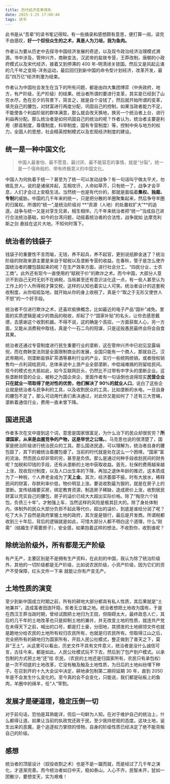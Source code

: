 ```yaml
---
title: 历代经济变革得失
date: 2025-1-25 17:00:46
tags: 读书
---
```


此书是从“吾辈”的读书笔记得知，有一些摘录和感想颇有意思，便打算一阅，读完不由感叹，**好一个奴役众生的之术，真是人为刀俎，我为鱼肉。**

作者认为要从历史中去探寻中国经济发展的奇迹，以及现今政治经济治理模式溯源。书中涉及，管仲兴齐，商鞅变法，汉武帝的盐铁专营，王莽改制，唐朝的小政府模式以及宋代经济，接着又到停滞的 400 年-明清闭关锁国。然后又是风起云涌的几千年之变局-洋务运动，最后回归到新中国的命令型计划经济，改革开发，最后“四万亿“经济刺激为结束。

作者认为中国社会发生在当下的所有问题，都是由四大集团博弈（中央政府，地方，有产阶级，无产阶级）的结果。统治者所谓的要进行变革，其实是已经到了山穷水尽，危在旦夕的背景下，简言之，就是自个没钱了，然后就开始所谓的变革，填充自己的腰包，对财富进行再度分配，巩固自己的控制，如果当政者能力不足，不能使各个利益阶层的群体满意，那么就会改天换地，换另一个统治者上台，进行利益再分配。那么统治者是如何巩固自己的统治的呢？作者认为，统治者主要是利用（郡县制度，尊儒制度，科举制度，国有专营制度）等，控制中央与地方的权力，全国人的思想，社会精英控制模式以及宏观经济制度的建设。

## 统一是一种中国文化

> 中国人最害怕、最不愿意、最讨厌、最不能容忍的事情，就是“分裂”。统一是一个宿命般的、带有终极意义的中国文化。

中国人为何执着于统一？甚至为了统一可以发动战争？有一句话叫宁做太平犬，勿做乱世人。说的是诸侯并起，互相攻讦，人命如草芥，只有统一了，战争才会平息，人们才会过上安稳生活。当然统一也是有代价的，那就是面临着**集权、独裁、专制**的威胁。中国的几千年来的统一，只是把分散的羊圈聚集起来，然后争夺羊圈的归属权。所谓的“统一”,是统治阶级对 **“资源（人地）的处置权扩大”**的追逐。战争与统一又是对孪生兄弟，相生相伴。几千年来统治者把“统一”当成自己进行合法统治基础，如今的台湾问题，动摇着统治者的合法性，战争就如 达摩克利斯之剑 悬挂在这片大地，不知何时落下。

<!-- 对统治者的好处，我认为可以归为一点，那就。对利益的追逐，战争便随后而至，而后接着统一的名头，消灭其它对手，直至达成最大资资可控程度的阀值才停止下来。统一的实质至少中国几千年来的统一都是如此。


> “任何选择都有代价，统一也不例外。若将这个汉字组合拆解开来，“统”者“归总”，“一”者“划一”，这个词的背后隐隐约约地站立着三个让人望而生畏的“怪物”：。这似乎是一枚硬币的两面，你别无选择” -->

## 统治者的钱袋子

钱袋子的重要性不言而喻，无钱，养不起兵，养不起官，更别说纸醉金迷了？统治阶级的财政来源主要是来自于赋税以及垄断专营的收益。在春秋，管子是怎么使齐国统治者的腰包鼓起来的呢？在生产效率方面，进行社会分工，“四民分业，士农工商”。此外还有现今一直使用的“赋税于价”的欺诈之术。而今中国，大部分人意识不到自己无时无刻不在纳税，当局甚至还有意识淡化这一点，有一些人甚至认为工作上的个人所得税才算交税，这样的认知也着实让人可笑。统治者设计的这套税收制度，从你呱呱坠地，就开始从你的身上收税了。真是个“取之于无形又使世人不怒”的一个好手段。

统治者不仅进行欺诈之术，还喜欢偷换概念，比如最近的电子产品“国补”减免。里面的实质逻辑是减少的商品的税收，却起了个“国家补贴”的名头，让你去感恩戴德，去感谢这个收割机器。不得不说，这的确是个高招，一方面获取人心，另一方面，又能从消费税中取钱，真是个一石二鸟的阳谋，只是这般愚民最终会将会自食其果。

统治者还通过专营制度进行民生重要行业的垄断，这在管仲兴齐中已初见显露端倪，而在商鞅变法则是全面限制商业的发展，全国只能有一个商人，那就自己。汉武帝期间，则垄断盐铁矿茶酒等暴利行业的产业，实行一些统购统销，或者授权销售均一点利润给民间，总体来说中上游产业全部垄断，中低端难搞的则留给民间。现今的模式也大抵如此，如今互联网巨头，仍然比不过带有中字头的垄断企业。这些垄断转营的企业，被称之为国企央企，里面作者有一句话倒也说得现实**民营企业只在就业一项取得了绝对性的优势，他们解决了 90%的就业人口**。说白了这些企业就是统治者与民争利的工具，以及收割民众的工具，比如垄断的水电，一旦自身的腰包不足了，那么可动用代表们表决通过，对此你又能如何了？还有三大苍蝇，垄断着通信行业，费用一直未曾下降。

## 国进民退

作者多次在文中提到这个词，意思是国家很富足，为什么治下的民众却很贫穷？**所谓国家，从来是血腥竞争的产物，这是举世之公理。**。马克思也说的很清楚了，国家是统治阶级进行统治民众的工具。那么国进民退，可以理解为，统治者自身的腰包鼓了，其下的被统治着腰包瘪了。当前的时代就是处在这么一个困境，“国家”富的流油，然而民众却非常的穷，甚至是负债。那么是通过何种手段收刮民间的财务呢？加税和印钱的手段，还有从垄断的土地中获取收益。首先，社保的费用越来越上涨，现收现付制度，以及人口出生率的下降，再加之退休年龄的推迟，这本质成为了一种税，个人养老金成为了**天上金**。其次，经济萎靡不振，时有大放水，稀释民间的财富，存款利率价低，物价明显上涨。要说收割最为狠的，就是在房子上的垄断。宣传结婚要买房，绑定教育资源，制造房子稀缺，造成房价上涨，收割居民财富以充实自己的腰包，房子的溢价已经大大超出实际价格。除了“掏空六个钱包，负债三十年”。才勉强上车，当然这样的风险是极其巨大的。除了身处体制内，体制外的民众大部分负担不起此等代价。超出的溢价，到底是谁给分润了呢？吃了大头了自然是政府掌握土地的政府，其次是是银行，最后是开发商。所谓税都收到三十年后，背后的逻辑就是如此，可惜大部分人都不明白这个道理，什么“刚需”（结婚生子需要房子），安全感，如果抱着这样的想法，不收割你，收割谁呢？

## 除统治阶级外，所有都是无产阶级

有产无产，主要区别是不是拥有生产资料，在此刻的中国，我认为除了统治阶级外，其他的一切阶级都是无产阶级，比如说农民阶级，小资产阶级，因为它们的资产不受保障，红头文件一下来 就能让你有产变无产。

<!-- 一个各地划区而治，为了利益或者寻求扩展，那么战争就是实现的手段之一，春秋战国时期周天子权威旁落，诸侯互相吞并，战争不断。魏晋时期五胡乱华，五代十国又是互相攻伐，又到 -->

## 土地性质的演变

至少到新中国成立时期之前，所有的耕地大部分都具有私人性质，其后果就是“土地兼并”，造成富者田连阡陌，贫者无立锥之地。统治者想把土地收为国有，于是在西汉王莽当政时期，曾经试图把土地归为王田，但阻碍太大，最终政息人亡，其后的几千年的土地改革也只是抑制土地的兼并，并无改变土地的性质，就连共产党在未得天下之前，喊出的口号，都是打土豪，分田地，其颁发的土地纲领文件也就是跪地分给农民的土地所有权归农民所有，也就是归农民所有。但取得江山之后，完全把所有的耕地归为国家所有，开启人民公社模式，整正做到了普天之下，莫非“王土”。从这里可以看出，历史文件不具有文件意义，统治者是没什么诚信可言，古往今来，都是如此。人民公社模式玩不下去，然后到了包产到户模式。以承包制的方式把土地“还”给 农民，（农民的土地还是归国家所有，农民只有承包权）是一次不彻底的土地改革，它没有触及触及土地性质，为日后的土地纠纷埋下种子。在召到开的十九大会议中决定，耕地承包制第二期将延期 30 年，直到 2050 年是不会发生什么变化的。至今真的会不会变化，只能说，我们都是砧板上的鱼肉，羊圈中的绵羊，任“人”宰割。

## 发展才是硬道理，稳定压倒一切

对于前句话，恐怕是耳熟能详，但后一句鲜为人知。在对于维护自己的统治上，什么都得让道。如果让当前的执政党还政于民，至少我持悲观的态度。这块土地，诞生出来的恶魔，是个追逐权力掌控的怪物，自身的阶级性质已经决定了绝不能背叛自己的阶级。

## 感想

统治者的顶层设计（奴役收割之术）也是不是一蹴而就，而是经过了几千年之演化，才逐渐完善。而今统治者如日中天，稳如泰山，人心不齐，民智未开，犹如一团散沙，要想变天，实为艰难！

<!-- ## 政府的财政收入

盐铁专营的始作俑者-》中央集权制度的经济保障

如何 收割民众，又如何使其不埋怨，那就是 隐藏税，愚民，偷换概念，把税收隐藏在商品里，实行间接征税

中国的统治术 又欺诈之术，或者说愚民，

鼓励消费的异端思想

管子 的“以工代赈”，雇佣失业的修宫殿，犹如现代 修路，“大基建”。
垄断衣食住行，各个方面把控。

就算成为第一经济大国，第一军事大国，
那又如何呢？
首先先说，

集权经济模式的老祖宗，商鞅，一个遗臭万年，千古唾弃的帮凶，刽子手。

极力推荐这本书，历朝历代的统治之术，这本书是一个概括！写得太直白了。其他历史书，也只是历史事件，也就叙述了一下，这该学学如何读历史了？

统一的代价。

不寒而栗，难怪就毫无办法吗？统一意味的约束，自由的对立面。

治理流派，重商重农

中央集权制度的国家！现在才深刻有体会，
什么民主专政，全部都是扯淡。

“维持大一统、实行威权治理的基本理念无实质性更变”。权力堪比毒药，那么容易改？

大一统之前的管仲变法，商鞅变法

多元化好，还是单一好？

“所谓的意识形态，就是一群人对环境的解释，以及对该环境如何调理出秩序，所提出对策背后一套共有的思想模式”

变革之动机，稳定或者扩张，现在是稳定

齐桓公称霸

变革一般发生在远离政治中心，没有包袱

放活微观，管制宏观，对内刺激商品经济的发育，对外降低关税，
财政税收价格的把控

国储粮 控制粮食价格

控制原材料-》储存成品-》高价钱

## 政府的财政收入

盐铁专营的始作俑者-》中央集权制度的经济保障

如何 收割民众，又如何使其不埋怨，那就是 隐藏税，愚民，偷换概念，把税收隐藏在商品里，实行间接征税

中国的统治术 又欺诈之术，或者说愚民，取之于无形 世人不怒

鼓励消费的异端思想

管子 的“以工代赈”，雇佣失业的修宫殿，犹如现代 修路，“大基建”。

仓廪实则知礼节,衣食足则知荣辱

盐 专卖 ，铁 国有 民营 三七分

税赋
道格拉斯 诺斯，政府是一种提供保护和公正而收取税金作为回报的组织

商战，有点意思

尊重市场规律的国家干预着

儒家 治国
（轻徭薄赋）克己仁义，以农为本
，商家治国 两者区别

命令型计划经济的鼻祖 商鞅

战争-》商鞅鼓励的
农耕，军战 中央集权

土地私有化 ，废井田，开阡陌，户籍制度，限制人口流动

独裁者 往往以人民的名义行事

土地国有化 ，现在造反更难了

军爵制度 打破贵族制度

国害 五十万 间谍 愚民 殖人，不许议论，不许反对，也不许赞同，要的是闭嘴，同出一辙的治理模式，

无谈国事，商鞅 “强国贫民”， 疲于奔命，现代统治术 也不过如此 反智 愚民

商鞅 毛泽东 商鞅徒木立信论

第三讲：

发展是硬道理，稳定压倒一切

汉武帝变法：顶层设计的集大成者

之所以放权让利，并非统治者慈悲大法，改革开放 是 快玩奔溃了。那个时候政权稳定？

”放水养鱼“

汉武帝 只读一种书，“不要读书”

国营化经济政策

钱，盐，酒

盐专卖
采产销 中央盐企业 -电网水，电信三大苍夷，油，烟酒，茶叶

政府的收入的增加并非因为生产效率的提高，而是既有的社会财富在政府与民间的重新分配

向有产阶级收税 10%， 高发令， 群众斗群斗，文革这也不是？
产业改革，流通改革，税收改革-》国库为之一饱，增加国家收入

王莽改制

中国人认为今不如古，前人比后人聪明，但现在都是 “相信后人的智慧”

所有推行计划经济的人 无不以“均贫富”和实现社会公正为口号，而实际上都是为了加强集权以及扩充财政收入

失败：政权的合法性没有稳固

集权者用以鼓噪民心的理由大抵有 4 个，
抵御外国侵略
防止地方割据
反贪反腐
反对贫富不均
任何集权式的经济改革从本质来说都不是为了促进生产力，而是通过财富的重新分配。、

桃花源式的，封闭自足的自然经济的向往，现在我也有这种思想，称之为躺平，魏晋时期，当今
时代思想并不大解放，小农经济对国民的吸引力

第五讲，世民治国，最盛的王朝与最小的政府

世界时间： 天道眷顾

太宗皇帝真长策，赚得英雄尽白头

科举制度是对世族模式的反动
轻税简政

分权过度

专营-》对民众的实际影响，对于其涨价毫无办法，你不能不用

王安石变法
宋工商业发达

中央养兵

养权贵，养官吏，养兵-》庞大的人口，一旦经济停滞，无法剥削更多，那么就是开始精简。
地方财政-》土地， 安得广厦千万间，土地财政 政策 垄断。税都收到了三十年后。现在税都收完了
一切都停滞了，这样的发展可以持续吗？

资源性，暴力性，必须性， 专营制度 up
国有集团 聚集在少数的上游产业，垄断地位

连水果的买卖都要垄断，粮票制度

当今政府管制能力之强

500 多年的人均 gdp 增长率 0

稳定压倒一切-》稳定压垮一切

国家要修书，那就是另一种意义上的毁书

言论自由，结社自由，出版自由 至今仍然没有自由

人民原子化，当然散沙
散沙术： 男耕女织 中国式的唯美主义的诅咒

高度专制的中央集权制度对闭关锁国以及社会组织的散沙化有着天然的渴望
这种制度若得不到根本性的改变，任何新的技术进步都可能异化为提高异化自转能力的手段

“自转”太可怕了 贸易战

现在城市化已经到了尽头，地也卖得不怎么样，三驾马车？民众没钱消费不起来，
只是一纸空话叫消费，没钱怎么消费

中国的传统不是制造一个更好的捕鼠机，而是从官方取得捕鼠的特权

洋务运动

修铁路：政治意义，人口流动商品流动

恢复高考制度，将潜在的不满以及反对力量纳入统治体系之内

一个国家是不是完全市场经济，金融业的自由化程度是关键性指标

当地政府仍然向上一年虚报的数据向农民征粮

背叛了农民 -集体化改造 合作社-》土地开始不私有了

分到农民土地又被归为集体所有 国有化的一种表现形式

在整个计划经济时期，农民是一个被背叛和剥削的阶层，他们失去了土地，被剥夺了进入城市的权力
他们创造的财富 以剪刀差的方式 转化为了国有资产，农名的后代如何，房地产，消费经济，农名工，讨薪难
养老金

农名一无所有

以承包制的方式把土地“还”给 农民，是一次不彻底的土地改革，它没有触及触及土地性质，为日后的土地纠纷埋下种子。
普天之下，莫非“王土”

企业一旦做大，就被中央摘桃子，

非均衡的发展造成非均衡的财富分配，基层农民及产业工人付出了最大的代价

## 本书感想

令人发醒。跟以往的历史书不同，

大小孩带小小孩？

少数人？多数人

这确实是值得讨论的一件事情。
有时候我们很害怕成为少数人，有人时候却骄傲的成为少数人。

卷，失序的竞争
中国的躺平真的会饿死，

论分红

财可通神？神通？

无中生有，其实我们注重的是结果。

你有没有听过这样一句话：幸福来源于对比，平静来源于支配。既能支配他人命运，又能通过感知他人痛苦对比出幸福，所以许多人乐此不疲

铁拳离我们很遥远？
github 打不开,信息的封锁。对自己不利的东西，屏蔽

世界是一堵大墙。

愚名。补贴陷井，实则减税

习惯偷换概念，让你感恩戴德，补贴的实质是减税。污蔑民主，自由的概念

读历史，要对照现实。要论得失。令人发醒

看历史就是看看前人怎么设计收割，后来人如何避免踩坑，倒似乎都是换汤不换药。

以史为鉴，成了空话。

简而言之，就是你抄我，我抄你

税，旅游经济，但不会说增加政府财政收入

只会说，促进当地经济发展。极好百姓，增加就业

国家的剥削工具，最大的地主，剥削家，统治阶级

“在整个计划经济时期，农民是一个被背叛和剥夺的阶层。他们失去了土地，被剥夺了进入城市的权利，他们创造的财富以“剪刀差”的方式转化为国家资产，而他们的生活质量却没有得到相应的改善”

摘录来自
历代经济变革得失
SoBooKs.cc
此材料受版权保护。

集权极权的特性，管天管地管宇宙，为人类指明方向。就喜欢把人管起来，与自由对立

如果翻看历史，就知道统治阶级是个失信的东西，近代的历史文件不具有意义就是如此，很多人被愚弄，

统治者并不是想印钱就字印钱，这样崩盘的越快

统治阶级阻碍人们获取资讯

github 打不开

财政问题
养管养兵

男女情感发生矛盾的本质，对方都不尊重对方，只想当对方的上下级，没有把对方放在平等的地位，只想享受，不想义务。

幸福不发声？

少数人发生？有点偷换概念了

《极权主义起源》
集权主义三大特征

1. 组织上国际化
2. 意识形态全面化
3. 政治抱负全球化 -->
